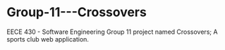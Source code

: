 # Group-11---Crossovers 


EECE 430 - Software Engineering Group 11 project named Crossovers; A sports club web application.
